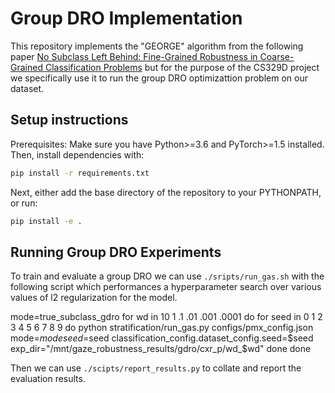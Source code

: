 # Group DRO Implementation

This repository implements the "GEORGE" algorithm from the following paper [No Subclass Left Behind: Fine-Grained Robustness in Coarse-Grained Classification Problems](https://arxiv.org/abs/2011.12945) but for the purpose of the CS329D project we specifically use it to run the group DRO optimizattion problem on our dataset. 

## Setup instructions

Prerequisites: Make sure you have Python>=3.6 and PyTorch>=1.5 installed. Then, install dependencies with:
```bash
pip install -r requirements.txt
```

Next, either add the base directory of the repository to your PYTHONPATH, or run:
```bash
pip install -e .
```

## Running Group DRO Experiments

To train and evaluate a group DRO we can use `./sripts/run_gas.sh` with the following script which performances a hyperparameter search over various values of l2 regularization for the model.

mode=true_subclass_gdro
for wd in 10 1 .1 .01 .001 .0001
    do
    for seed in 0 1 2 3 4 5 6 7 8 9
    do
        python stratification/run_gas.py configs/pmx_config.json mode=$mode seed=$seed classification_config.dataset_config.seed=$seed        exp_dir="/mnt/gaze_robustness_results/gdro/cxr_p/wd_$wd"
    done
done

Then we can use  `./scipts/report_results.py` to collate and report the evaluation results.
